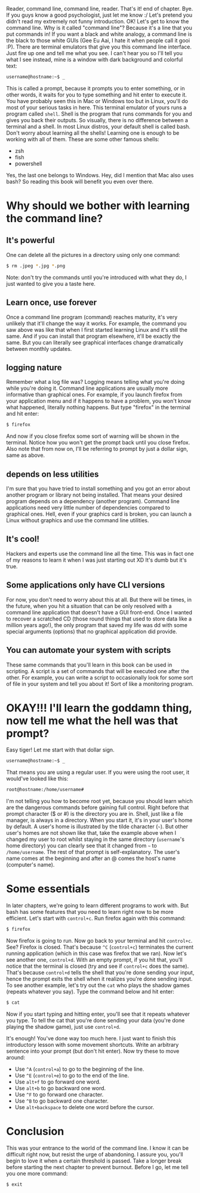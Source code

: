 Reader, command line, command line, reader. That's it! end of chapter. Bye. If you guys know a good psychologist, just let me know :/ Let's pretend you didn't read my extremely not funny introduction. OK! Let's get to know the command line. Why is it called "command line"? Because it's a line that you put commands in! If you want a black and white analogy, a command line is the black to those white GUIs (Gee Eu Aai, I hate it when people call it gooi :P). There are terminal emulators that give you this command line interface. Just fire up one and tell me what you see. I can't hear you so I'll tell you what I see instead, mine is a window with dark background and colorful text:

```bash
username@hostname:~$ _
```

This is called a prompt, because it prompts you to enter something, or in other words, it waits for you to type something and hit enter to execute it. You have probably seen this in Mac or Windows too but in Linux, you'll do most of your serious tasks in here. This terminal emulator of yours runs a program called `shell`. Shell is the program that runs commands for you and gives you back their outputs. So visually, there is no difference between a terminal and a shell. In most Linux distros, your default shell is called bash. Don't worry about learning all the shells! Learning one is enough to be working with all of them. These are some other famous shells:

- zsh
- fish
- powershell

Yes, the last one belongs to Windows. Hey, did I mention that Mac also uses bash? So reading this book will benefit you even over there.

# Why should we bother with learning the command line?

## It's powerful

One can delete all the pictures in a directory using only one command:

```bash
$ rm .jpeg *.jpg *.png
```

<p class="warning">
Note: don't try the commands until you're introduced with what they do, I just wanted to give you a taste here.
</p>

## Learn once, use forever

Once a command line program (command) reaches maturity, it's very unlikely that it'll change the way it works. For example, the command you saw above was like that when I first started learning Linux and it's still the same. And if you can install that program elsewhere, it'll be exactly the same. But you can literally see graphical interfaces change dramatically between monthly updates.

## logging nature

Remember what a log file was? Logging means telling what you're doing while you're doing it. Command line applications are usually more informative than graphical ones. For example, if you launch firefox from your application menu and if it happens to have a problem, you won't know what happened, literally nothing happens. But type "firefox" in the terminal and hit enter:

```bash
$ firefox
```

And now if you close firefox some sort of warning will be shown in the terminal. Notice how you won't get the prompt back until you close firefox. Also note that from now on, I'll be referring to prompt by just a dollar sign, same as above.

## depends on less utilities

I'm sure that you have tried to install something and you got an error about another program or library not being installed. That means your desired program depends on a dependency (another program). Command line applications need very little number of dependencies compared to graphical ones. Hell, even if your graphics card is broken, you can launch a Linux without graphics and use the command line utilities.

## It's cool!

Hackers and experts use the command line all the time. This was in fact one of my reasons to learn it when I was just starting out XD It's dumb but it's true.

## Some applications only have CLI versions

For now, you don't need to worry about this at all. But there will be times, in the future, when you hit a situation that can be only resolved with a command line application that doesn't have a GUI front-end. Once I wanted to recover a scratched CD (those round things that used to store data like a million years ago!), the only program that saved my life was dd with some special arguments (options) that no graphical application did provide.

## You can automate your system with scripts

These same commands that you'll learn in this book can be used in scripting. A script is a set of commands that will be executed one after the other. For example, you can write a script to occasionally look for some sort of file in your system and tell you about it! Sort of like a monitoring program.

# OKAY!!! I'll learn the goddamn thing, now tell me what the hell was that prompt?

Easy tiger! Let me start with that dollar sign.

```bash
username@hostname:~$ _
```

That means you are using a regular user. If you were using the root user, it would've looked like this:

```bash
root@hostname:/home/username#
```

I'm not telling you how to become root yet, because you should learn which are the dangerous commands before gaining full control. Right before that prompt character ($ or #) is the directory you are in. Shell, just like a file manager, is always in a directory. When you start it, it's in your user's home by default. A user's home is illustrated by the tilde character (`~`). But other user's homes are not shown like that, take the example above when I changed my user to root whilst staying in the same directory (`username`'s home directory) you can clearly see that it changed from `~` to `/home/username`. The rest of that prompt is self-explanatory. The user's name comes at the beginning and after an @ comes the host's name (computer's name).

# Some essentials

In later chapters, we're going to learn different programs to work with. But bash has some features that you need to learn right now to be more efficient. Let's start with `control+c`. Run firefox again with this command:

```bash
$ firefox
```

Now firefox is going to run. Now go back to your terminal and hit `control+c`. See? Firefox is closed. That's because `^C` (`control+c`) terminates the current running application (which in this case was firefox that we ran). Now let's see another one, `control+d`. With an empty prompt, if you hit that, you'll notice that the terminal is closed (try and see if `control+c` does the same). That's because `control+d` tells the shell that you're done sending your input, hence the prompt exits the shell when it realizes you're done sending input. To see another example, let's try out the `cat` who plays the shadow games (repeats whatever you say). Type the command below and hit enter:

```bash
$ cat
```

Now if you start typing and hitting enter, you'll see that it repeats whatever you type. To tell the cat that you're done sending your data (you're done playing the shadow game), just use `control+d`.

It's enough! You've done way too much here. I just want to finish this introductory lesson with some movement shortcuts. Write an arbitrary sentence into your prompt (but don't hit enter). Now try these to move around:

- Use `^A` (`control+a`) to go to the beginning of the line.
- Use `^E` (`control+e`) to go to the end of the line.
- Use `alt+f` to go forward one word.
- Use `alt+b` to go backward one word.
- Use `^F` to go forward one character.
- Use `^B` to go backward one character.
- Use `alt+backspace` to delete one word before the cursor.

# Conclusion

This was your entrance to the world of the command line. I know it can be difficult right now, but resist the urge of abandoning. I assure you, you'll begin to love it when a certain threshold is passed. Take a longer break before starting the next chapter to prevent burnout. Before I go, let me tell you one more command:

```bash
$ exit
```

